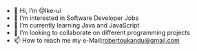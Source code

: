 - 👋 Hi, I’m @Ike-ui
- 👀 I’m interested in Software Developer Jobs
- 🌱 I’m currently learning Java and JavaScript
- 💞️ I’m looking to collaborate on different programming projects
- 📫 How to reach me my e-Mail:robertoukandu@gmail.com

<!---
Ike-ui/Ike-ui is a ✨ special ✨ repository because its `README.md` (this file) appears on your GitHub profile.
You can click the Preview link to take a look at your changes.
--->

